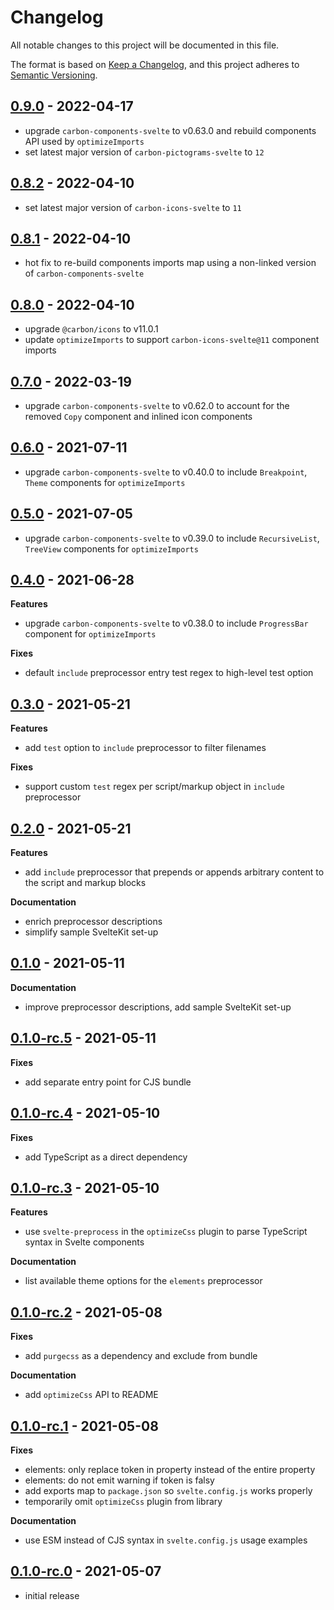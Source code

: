 # Changelog

All notable changes to this project will be documented in this file.

The format is based on [Keep a Changelog](https://keepachangelog.com/en/1.0.0/),
and this project adheres to [Semantic Versioning](https://semver.org/spec/v2.0.0.html).

## [0.9.0](https://github.com/carbon-design-system/carbon-preprocess-svelte/releases/tag/v0.9.0) - 2022-04-17

- upgrade `carbon-components-svelte` to v0.63.0 and rebuild components API used by `optimizeImports`
- set latest major version of `carbon-pictograms-svelte` to `12`

## [0.8.2](https://github.com/carbon-design-system/carbon-preprocess-svelte/releases/tag/v0.8.2) - 2022-04-10

- set latest major version of `carbon-icons-svelte` to `11`

## [0.8.1](https://github.com/carbon-design-system/carbon-preprocess-svelte/releases/tag/v0.8.1) - 2022-04-10

- hot fix to re-build components imports map using a non-linked version of `carbon-components-svelte`

## [0.8.0](https://github.com/carbon-design-system/carbon-preprocess-svelte/releases/tag/v0.8.0) - 2022-04-10

- upgrade `@carbon/icons` to v11.0.1
- update `optimizeImports` to support `carbon-icons-svelte@11` component imports

## [0.7.0](https://github.com/carbon-design-system/carbon-preprocess-svelte/releases/tag/v0.7.0) - 2022-03-19

- upgrade `carbon-components-svelte` to v0.62.0 to account for the removed `Copy` component and inlined icon components

## [0.6.0](https://github.com/carbon-design-system/carbon-preprocess-svelte/releases/tag/v0.6.0) - 2021-07-11

- upgrade `carbon-components-svelte` to v0.40.0 to include `Breakpoint`, `Theme` components for `optimizeImports`

## [0.5.0](https://github.com/carbon-design-system/carbon-preprocess-svelte/releases/tag/v0.5.0) - 2021-07-05

- upgrade `carbon-components-svelte` to v0.39.0 to include `RecursiveList`, `TreeView` components for `optimizeImports`

## [0.4.0](https://github.com/carbon-design-system/carbon-preprocess-svelte/releases/tag/v0.4.0) - 2021-06-28

**Features**

- upgrade `carbon-components-svelte` to v0.38.0 to include `ProgressBar` component for `optimizeImports`

**Fixes**

- default `include` preprocessor entry test regex to high-level test option

## [0.3.0](https://github.com/carbon-design-system/carbon-preprocess-svelte/releases/tag/v0.3.0) - 2021-05-21

**Features**

- add `test` option to `include` preprocessor to filter filenames

**Fixes**

- support custom `test` regex per script/markup object in `include` preprocessor

## [0.2.0](https://github.com/carbon-design-system/carbon-preprocess-svelte/releases/tag/v0.2.0) - 2021-05-21

**Features**

- add `include` preprocessor that prepends or appends arbitrary content to the script and markup blocks

**Documentation**

- enrich preprocessor descriptions
- simplify sample SvelteKit set-up

## [0.1.0](https://github.com/carbon-design-system/carbon-preprocess-svelte/releases/tag/v0.1.0) - 2021-05-11

**Documentation**

- improve preprocessor descriptions, add sample SvelteKit set-up

## [0.1.0-rc.5](https://github.com/carbon-design-system/carbon-preprocess-svelte/releases/tag/v0.1.0-rc.5) - 2021-05-11

**Fixes**

- add separate entry point for CJS bundle

## [0.1.0-rc.4](https://github.com/carbon-design-system/carbon-preprocess-svelte/releases/tag/v0.1.0-rc.4) - 2021-05-10

**Fixes**

- add TypeScript as a direct dependency

## [0.1.0-rc.3](https://github.com/carbon-design-system/carbon-preprocess-svelte/releases/tag/v0.1.0-rc.3) - 2021-05-10

**Features**

- use `svelte-preprocess` in the `optimizeCss` plugin to parse TypeScript syntax in Svelte components

**Documentation**

- list available theme options for the `elements` preprocessor

## [0.1.0-rc.2](https://github.com/carbon-design-system/carbon-preprocess-svelte/releases/tag/v0.1.0-rc.2) - 2021-05-08

**Fixes**

- add `purgecss` as a dependency and exclude from bundle

**Documentation**

- add `optimizeCss` API to README

## [0.1.0-rc.1](https://github.com/carbon-design-system/carbon-preprocess-svelte/releases/tag/v0.1.0-rc.1) - 2021-05-08

**Fixes**

- elements: only replace token in property instead of the entire property
- elements: do not emit warning if token is falsy
- add exports map to `package.json` so `svelte.config.js` works properly
- temporarily omit `optimizeCss` plugin from library

**Documentation**

- use ESM instead of CJS syntax in `svelte.config.js` usage examples

## [0.1.0-rc.0](https://github.com/carbon-design-system/carbon-preprocess-svelte/releases/tag/v0.1.0-rc.0) - 2021-05-07

- initial release
